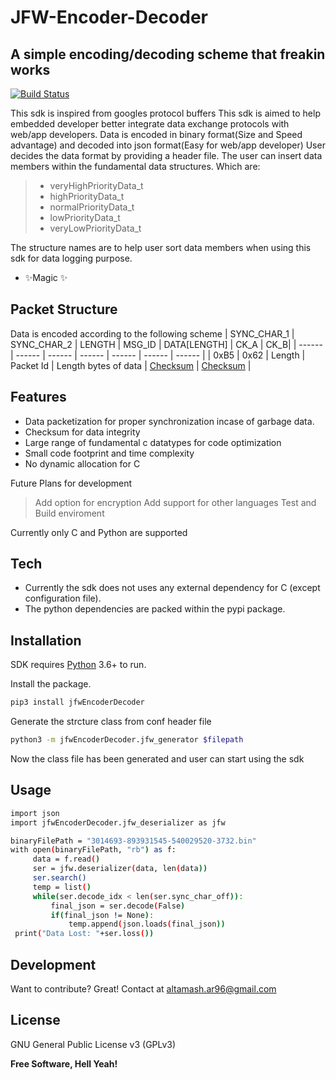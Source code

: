 # JFW-Encoder-Decoder
## A simple encoding/decoding scheme that freakin works

[![Build Status](https://travis-ci.org/heezes/jfw-encoding-decoding.svg?branch=main)](https://travis-ci.org/heezes)

This sdk is inspired from googles protocol buffers
This sdk is aimed to help embedded developer better integrate data exchange protocols with web/app developers. Data is encoded in binary format(Size and Speed advantage) and decoded into json format(Easy for web/app developer)
User decides the data format by providing a header file. The user can insert data members within the fundamental data structures. Which are:
>- veryHighPriorityData_t
>- highPriorityData_t
>- normalPriorityData_t
>- lowPriorityData_t
>- veryLowPriorityData_t

The structure names are to help user sort data members when using this sdk for data logging purpose.

- ✨Magic ✨

## Packet Structure

Data is encoded according to the following scheme
| SYNC_CHAR_1 | SYNC_CHAR_2 | LENGTH | MSG_ID | DATA[LENGTH] | CK_A | CK_B|
| ------ | ------ | ------ | ------ | ------ | ------ | ------ |
| 0xB5 | 0x62 | Length | Packet Id | Length bytes of data | [Checksum] | [Checksum] |

## Features

- Data packetization for proper synchronization incase of garbage data.
- Checksum for data integrity
- Large range of fundamental c datatypes for code optimization
- Small code footprint and time complexity
- No dynamic allocation for C

Future Plans for development
> Add option for encryption
> Add support for other languages
> Test and Build enviroment

Currently only C and Python are supported

## Tech

- Currently the sdk does not uses any external dependency for C (except configuration file).
- The python dependencies are packed within the pypi package.

## Installation

SDK requires [Python] 3.6+ to run.

Install the package.

```sh
pip3 install jfwEncoderDecoder
```

Generate the strcture class from conf header file
```sh
python3 -m jfwEncoderDecoder.jfw_generator $filepath
```
Now the class file has been generated and user can start using the sdk

## Usage

```sh
import json
import jfwEncoderDecoder.jfw_deserializer as jfw

binaryFilePath = "3014693-893931545-540029520-3732.bin"
with open(binaryFilePath, "rb") as f:
     data = f.read()
     ser = jfw.deserializer(data, len(data))
     ser.search()
     temp = list()
     while(ser.decode_idx < len(ser.sync_char_off)):
         final_json = ser.decode(False)
         if(final_json != None):
             temp.append(json.loads(final_json))
 print("Data Lost: "+ser.loss())
```

## Development

Want to contribute? Great!
Contact at altamash.ar96@gmail.com

## License

GNU General Public License v3 (GPLv3)

**Free Software, Hell Yeah!**

[//]: # (These are reference links used in the body of this note and get stripped out when the markdown processor does its job. There is no need to format nicely because it shouldn't be seen. Thanks SO - http://stackoverflow.com/questions/4823468/store-comments-in-markdown-syntax)
   [Checksum]: <https://en.wikipedia.org/wiki/Fletcher%27s_checksum#Example_calculation_of_the_Fletcher-16_checksum>
   [Python]: <https://www.python.org>